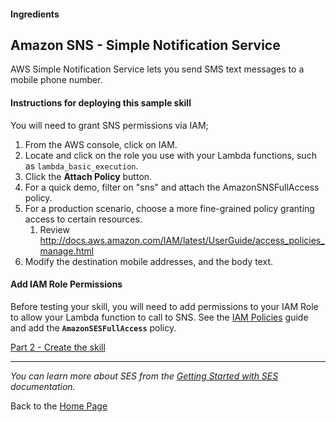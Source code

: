 #### Ingredients
## Amazon SNS - Simple Notification Service <a id="title"></a>
AWS Simple Notification Service lets you send SMS text messages to a mobile phone number.

#### Instructions for deploying this sample skill
You will need to grant SNS permissions via IAM;
1. From the AWS console, click on IAM.
1. Locate and click on the role you use with your Lambda functions, such as `lambda_basic_execution`.
1. Click the **Attach Policy** button.
1. For a quick demo, filter on "sns" and attach the AmazonSNSFullAccess policy.
1. For a production scenario, choose a more fine-grained policy granting access to certain resources.
    1. Review http://docs.aws.amazon.com/IAM/latest/UserGuide/access_policies_manage.html
1. Modify the destination mobile addresses, and the body text.

#### Add IAM Role Permissions
Before testing your skill, you will need to add permissions to your IAM Role to allow your Lambda function to call to SNS.  See the [IAM Policies](../IAM_POLICIES.md) guide and add the  **```AmazonSESFullAccess```** policy.

[Part 2 - Create the skill](./PAGE2.md#title)


<hr />

*You can learn more about SES from the [Getting Started with SES](http://docs.aws.amazon.com/ses/latest/DeveloperGuide/getting-started.html) documentation.*

Back to the [Home Page](../../README.md#title)

